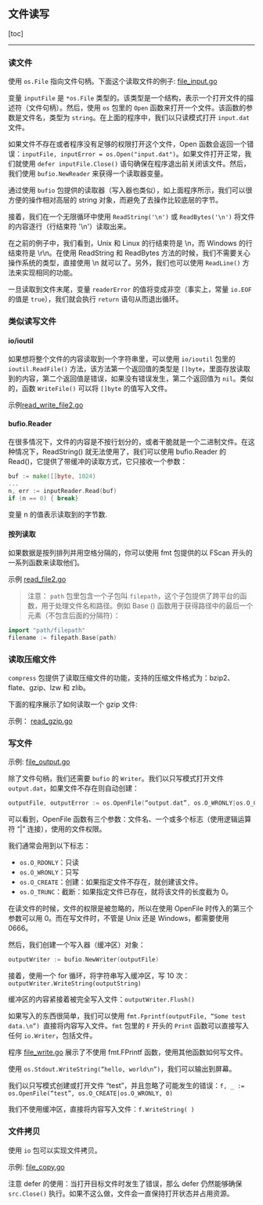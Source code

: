 ## 文件读写

[toc]

---

### 读文件

使用 `os.File` 指向文件句柄。下面这个读取文件的例子: [file_input.go](./src/file_input.go)

变量 `inputFile` 是 `*os.File` 类型的。该类型是一个结构，表示一个打开文件的描述符（文件句柄）。然后，使用 `os` 包里的 `Open` 函数来打开一个文件。该函数的参数是文件名，类型为 `string`。在上面的程序中，我们以只读模式打开 `input.dat` 文件。

如果文件不存在或者程序没有足够的权限打开这个文件，Open 函数会返回一个错误：`inputFile, inputError = os.Open("input.dat")`。如果文件打开正常，我们就使用 `defer inputFile.Close()` 语句确保在程序退出前关闭该文件。然后，我们使用 `bufio.NewReader` 来获得一个读取器变量。

通过使用 `bufio` 包提供的读取器（写入器也类似），如上面程序所示，我们可以很方便的操作相对高层的 string 对象，而避免了去操作比较底层的字节。

接着，我们在一个无限循环中使用 `ReadString('\n')` 或 `ReadBytes('\n')` 将文件的内容逐行（行结束符 '\n'）读取出来。

在之前的例子中，我们看到，Unix 和 Linux 的行结束符是 \n，而 Windows 的行结束符是 \r\n。在使用 ReadString 和 ReadBytes 方法的时候，我们不需要关心操作系统的类型，直接使用 \n 就可以了。另外，我们也可以使用 `ReadLine()` 方法来实现相同的功能。

一旦读取到文件末尾，变量 `readerError` 的值将变成非空（事实上，常量 `io.EOF` 的值是 `true`），我们就会执行 `return` 语句从而退出循环。

### 类似读写文件


#### io/ioutil

如果想将整个文件的内容读取到一个字符串里，可以使用 `io/ioutil` 包里的 `ioutil.ReadFile()` 方法，该方法第一个返回值的类型是 `[]byte`，里面存放读取到的内容，第二个返回值是错误，如果没有错误发生，第二个返回值为 `nil`。类似的，函数 `WriteFile()` 可以将 `[]byte` 的值写入文件。

示例[read_write_file2.go](./src/read_write_file2.go)

#### bufio.Reader

在很多情况下，文件的内容是不按行划分的，或者干脆就是一个二进制文件。在这种情况下，ReadString() 就无法使用了，我们可以使用 bufio.Reader 的 Read()，它提供了带缓冲的读取方式，它只接收一个参数：

```go
buf := make([]byte, 1024)
...
n, err := inputReader.Read(buf)
if (n == 0) { break}
```

变量 n 的值表示读取到的字节数.

#### 按列读取

如果数据是按列排列并用空格分隔的，你可以使用 fmt 包提供的以 FScan 开头的一系列函数来读取他们。

示例 [read_file2.go](./src/read_file2.go)

> 注意： `path` 包里包含一个子包叫 `filepath`，这个子包提供了跨平台的函数，用于处理文件名和路径。例如 Base () 函数用于获得路径中的最后一个元素（不包含后面的分隔符）：

```go
import "path/filepath"
filename := filepath.Base(path)
```


### 读取压缩文件

`compress` 包提供了读取压缩文件的功能，支持的压缩文件格式为：bzip2、flate、gzip、lzw 和 zlib。

下面的程序展示了如何读取一个 gzip 文件:

示例： [read_gzip.go](./src/read_gzip.go)


### 写文件

示例: [file_output.go](./src/file_output.go)

除了文件句柄，我们还需要 `bufio` 的 `Writer`。我们以只写模式打开文件 `output.dat`，如果文件不存在则自动创建：

```go
outputFile, outputError := os.OpenFile(“output.dat”, os.O_WRONLY|os.O_CREATE, 0666)
```

可以看到，OpenFile 函数有三个参数：文件名、一个或多个标志（使用逻辑运算符 “|” 连接），使用的文件权限。

我们通常会用到以下标志：
- `os.O_RDONLY`：只读
- `os.O_WRONLY`：只写
- `os.O_CREATE`：创建：如果指定文件不存在，就创建该文件。
- `os.O_TRUNC`：截断：如果指定文件已存在，就将该文件的长度截为 0。

在读文件的时候，文件的权限是被忽略的，所以在使用 OpenFile 时传入的第三个参数可以用 0。而在写文件时，不管是 Unix 还是 Windows，都需要使用 0666。

然后，我们创建一个写入器（缓冲区）对象：

```go
outputWriter := bufio.NewWriter(outputFile)
```

接着，使用一个 for 循环，将字符串写入缓冲区，写 10 次：`outputWriter.WriteString(outputString)`

缓冲区的内容紧接着被完全写入文件：`outputWriter.Flush()`

如果写入的东西很简单，我们可以使用 `fmt.Fprintf(outputFile, “Some test data.\n”) `直接将内容写入文件。`fmt` 包里的 `F` 开头的 `Print` 函数可以直接写入任何 `io.Writer`，包括文件。

程序 [file_write.go](。/../src/file_write.go) 展示了不使用 fmt.FPrintf 函数，使用其他函数如何写文件。

使用 `os.Stdout.WriteString(“hello, world\n”)`，我们可以输出到屏幕。

我们以只写模式创建或打开文件 “test”，并且忽略了可能发生的错误：`f, _ := os.OpenFile(“test”, os.O_CREATE|os.O_WRONLY, 0)`

我们不使用缓冲区，直接将内容写入文件：`f.WriteString( )`


### 文件拷贝

使用 `io` 包可以实现文件拷贝。

示例: [file_copy.go](./src/file_copy.go)

注意 defer 的使用：当打开目标文件时发生了错误，那么 defer 仍然能够确保 `src.Close()` 执行。如果不这么做，文件会一直保持打开状态并占用资源。